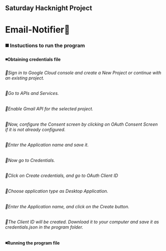 ## Saturday Hacknight Project
# Email-Notifier:envelope_with_arrow: 



### :black_medium_square: Instuctions to run the program
#### :black_medium_small_square:Obtaining credentials file
###### :small_orange_diamond:Sign in to Google Cloud console and create a New Project or continue with an existing project.
###### :small_orange_diamond:Go to APIs and Services.
###### :small_orange_diamond:Enable Gmail API for the selected project.
###### :small_orange_diamond:Now, configure the Consent screen by clicking on OAuth Consent Screen if it is not already configured.
###### :small_orange_diamond:Enter the Application name and save it.
###### :small_orange_diamond:Now go to Credentials.
###### :small_orange_diamond:Click on Create credentials, and go to OAuth Client ID
###### :small_orange_diamond:Choose application type as Desktop Application.
###### :small_orange_diamond:Enter the Application name, and click on the Create button.
###### :small_orange_diamond:The Client ID will be created. Download it to your computer and save it as credentials.json in the program folder.
<b />

#### :black_medium_small_square:Running the program file
